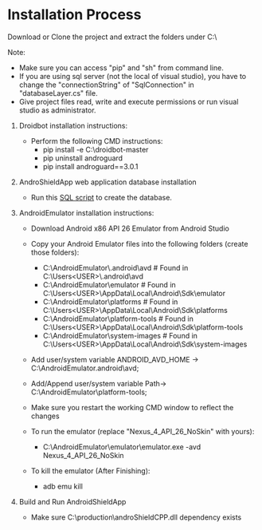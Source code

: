 # Installation Process

Download or Clone the project and extract the folders under C:\

Note:
 - Make sure you can access "pip" and "sh" from command line.
 - If you are using sql server (not the local of visual studio), you have to change the "connectionString" of "SqlConnection" in "databaseLayer.cs" file.
 - Give project files read, write and execute permissions or run visual studio as administrator.

1. Droidbot installation instructions:
   - Perform the following CMD instructions:
      -	pip install -e C:\droidbot-master      
      -	pip uninstall androguard
      -	pip install androguard==3.0.1

2. AndroShieldApp web application database installation
    - Run this [SQL script](AndroShieldApp/AndroShieldDB.publish.sql) to create the database.

3. AndroidEmulator installation instructions:
    - Download Android x86 API 26 Emulator from Android Studio
    - Copy your Android Emulator files into the following folders (create those folders):
      - C:\AndroidEmulator\\.android\avd	    # Found in C:\Users\<USER>\\.android\avd
      - C:\AndroidEmulator\emulator		       # Found in C:\Users\<USER>\AppData\Local\Android\Sdk\emulator
      - C:\AndroidEmulator\platforms	       # Found in C:\Users\<USER>\AppData\Local\Android\Sdk\platforms
      - C:\AndroidEmulator\platform-tools	    # Found in C:\Users\<USER>\AppData\Local\Android\Sdk\platform-tools
      - C:\AndroidEmulator\system-images	    # Found in C:\Users\<USER>\AppData\Local\Android\Sdk\system-images
      
    - Add user/system variable ANDROID_AVD_HOME -> C:\AndroidEmulator\.android\avd;
    - Add/Append user/system variable Path-> C:\AndroidEmulator\platform-tools;
    - Make sure you restart the working CMD window to reflect the changes
    - To run the emulator (replace "Nexus_4_API_26_NoSkin" with yours):  
         - C:\AndroidEmulator\emulator\emulator.exe -avd Nexus_4_API_26_NoSkin
    - To kill the emulator (After Finishing):
         - adb emu kill

4. Build and Run AndroidShieldApp
   - Make sure C:\production\androShieldCPP.dll dependency exists
